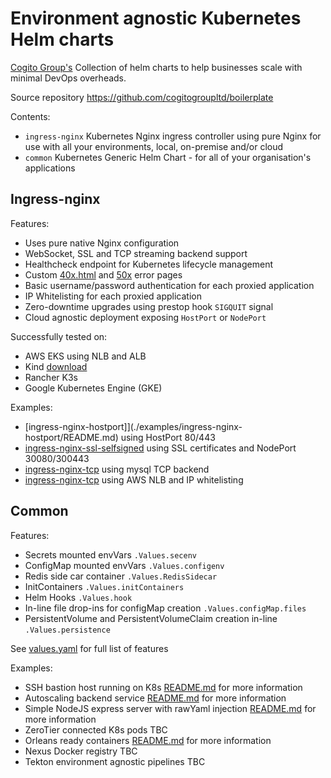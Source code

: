 # Environment agnostic Kubernetes Helm charts

[Cogito Group's](https://cogitogroup.co.uk) Collection of helm charts to help businesses scale with minimal DevOps overheads.

Source repository https://github.com/cogitogroupltd/boilerplate

Contents: 

- `ingress-nginx` Kubernetes Nginx ingress controller using pure Nginx for use with all your environments, local, on-premise and/or cloud
- `common` Kubernetes Generic Helm Chart - for all of your organisation's applications



## Ingress-nginx 

Features:
- Uses pure native Nginx configuration 
- WebSocket, SSL and TCP streaming backend support
- Healthcheck endpoint for Kubernetes lifecycle management
- Custom [40x.html](charts/ingress-nginx/templates/configmap-conf.yaml) and [50x](charts/ingress-nginx/templates/configmap-conf.yaml) error pages 
- Basic username/password authentication for each proxied application
- IP Whitelisting for each proxied application
- Zero-downtime upgrades using prestop hook `SIGQUIT` signal
- Cloud agnostic deployment exposing `HostPort` or `NodePort`

Successfully tested on:
 - AWS EKS using NLB and ALB
 - Kind [download](https://kind.sigs.k8s.io/)
 - Rancher K3s 
 - Google Kubernetes Engine (GKE)

Examples:

- [ingress-nginx-hostport]](./examples/ingress-nginx-hostport/README.md) using HostPort 80/443
- [ingress-nginx-ssl-selfsigned](./examples/ingress-nginx-ssl-selfsigned/README.md) using SSL certificates and NodePort 30080/300443
- [ingress-nginx-tcp](./examples/ingress-nginx-tcp/README.md) using mysql TCP backend
- [ingress-nginx-tcp](./examples/ingress-nginx-whitelisting/README.md) using AWS NLB and IP whitelisting


## Common

Features:
- Secrets mounted envVars `.Values.secenv`
- ConfigMap mounted envVars `.Values.configenv`
- Redis side car container `.Values.RedisSidecar`
- InitContainers `.Values.initContainers`
- Helm Hooks `.Values.hook`
- In-line file drop-ins for configMap creation `.Values.configMap.files`
- PersistentVolume and PersistentVolumeClaim creation in-line `.Values.persistence`

See [values.yaml](charts/common/values.yaml) for full list of features

Examples:

- SSH bastion host running on K8s
    [README.md](./examples/sshd/README.md) for more information
- Autoscaling backend service
    [README.md](./examples/backend-autoscaling/README.md) for more information
- Simple NodeJS express server with rawYaml injection
    [README.md](./examples/node-express/README.md) for more information
- ZeroTier connected K8s pods
    TBC
- Orleans ready containers
    [README.md](./examples/orleans/README.md) for more information
- Nexus Docker registry
    TBC
- Tekton environment agnostic pipelines
    TBC
